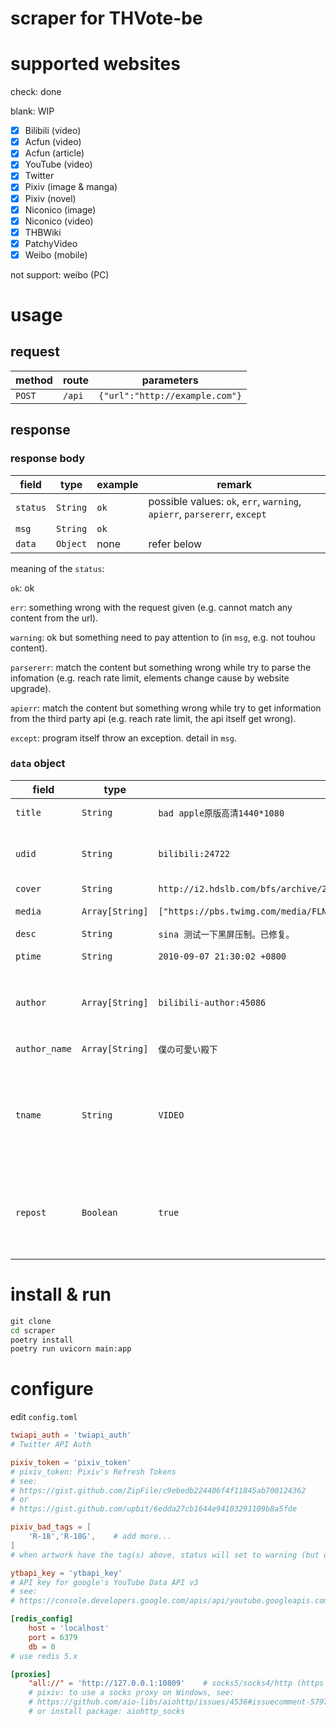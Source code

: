 # scraper for THVote-be

# supported websites

check: done

blank: WIP

- [x] Bilibili (video)
- [x] Acfun (video)
- [x] Acfun (article)
- [x] YouTube (video)
- [x] Twitter
- [x] Pixiv (image & manga)
- [x] Pixiv (novel)
- [x] Niconico (image)
- [x] Niconico (video)
- [x] THBWiki
- [x] PatchyVideo
- [x] Weibo (mobile)

not support: weibo (PC)

# usage

## request

|method|route|parameters|
|-|-|-|
|`POST`|`/api`|`{"url":"http://example.com"}`|

## response

### response body

|field|type|example|remark|
|-|-|-|-|
|`status`|`String`|`ok`|possible values: `ok`, `err`, `warning`, `apierr`, `parsererr`, `except`
|`msg`|`String`|`ok`|
|`data`|`Object`| none |refer below

meaning of the `status`:

`ok`: ok

`err`: something wrong with the request given (e.g. cannot match any content from the url).

`warning`: ok but something need to pay attention to (in `msg`, e.g. not touhou content).

`parsererr`: match the content but something wrong while try to parse the infomation (e.g. reach rate limit, elements change cause by website upgrade).

`apierr`: match the content but something wrong while try to get information from the third party api (e.g. reach rate limit, the api itself get wrong).

`except`: program itself throw an exception. detail in `msg`.

### `data` object

|field|type|example|remark|
|-|-|-|-|
|`title`|`String`|`bad apple原版高清1440*1080`|title of the content. |
|`udid`|`String`|`bilibili:24722`|unique identifier of content. format: `site:artwork_id`. |
|`cover`|`String`|`http://i2.hdslb.com/bfs/archive/2d494d24828b82410dcb8c3f320027de86e9141a.jpg`| no cover: `acfun`. |
|`media`|`Array[String]`|`["https://pbs.twimg.com/media/FLNEMPTVUAEAu7K.jpg"]`|list of content url(s). |
|`desc`|`String`|`sina 测试一下黑屏压制。已修复。`|
|`ptime`|`String`|`2010-09-07 21:30:02 +0800`|unified as `CST` (`Asia/Shanghai`). |
|`author`|`Array[String]`|`bilibili-author:45086`|list of unique identifier of author. format: `site-author:user_id`. |
|`author_name`|`Array[String]`|`僕の可愛い殿下`|list of display name of author. |
|`tname`|`String`|`VIDEO`|type of the content. possible values: `MUSIC`, `VIDEO`, `DRAWING`, `SOFTWARE`, `ARTICLE`, `CRAFT`, `OTHER`. |
|`repost`|`Boolean`|`true`|if the content is repost or not. (only bilibili(video), acfun(video) and patchyvideo)|

# install & run

```cmd
git clone
cd scraper
poetry install
poetry run uvicorn main:app
```

# configure

edit `config.toml`

```toml
twiapi_auth = 'twiapi_auth'
# Twitter API Auth

pixiv_token = 'pixiv_token'
# pixiv_token: Pixiv's Refresh Tokens
# see:
# https://gist.github.com/ZipFile/c9ebedb224406f4f11845ab700124362
# or
# https://gist.github.com/upbit/6edda27cb1644e94183291109b8a5fde

pixiv_bad_tags = [
    'R-18','R-18G',    # add more...
]
# when artwork have the tag(s) above, status will set to warning (but data will provide normally)

ytbapi_key = 'ytbapi_key'
# API key for google's YouTube Data API v3
# see:
# https://console.developers.google.com/apis/api/youtube.googleapis.com

[redis_config]
    host = 'localhost'
    port = 6379
    db = 0
# use redis 5.x

[proxies]
    "all://" = 'http://127.0.0.1:10809'    # socks5/socks4/http (https not supported)
    # pixiv: to use a socks proxy on Windows, see:
    # https://github.com/aio-libs/aiohttp/issues/4536#issuecomment-579740877
    # or install package: aiohttp_socks
```
